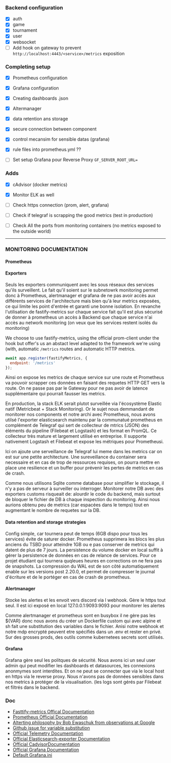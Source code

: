 ### Backend configuration
- [x] auth
- [x] game
- [x] tournament
- [x] user
- [x] websocket
- [ ] Add hook on gateway to prevent `http://localhost:4443/<service>/metrics` exposition

### Completing setup
- [x] Prometheus configuration
- [x] Grafana configuration
- [x] Creating dashboards .json
- [x] Altermanager
- [x] data retention ans storage
- [x] secure connection between component
- [x] control mecansim for sensible datas (grafana)
- [x] rule files into prometheus.yml ??
- [ ] Set setup Grafana pour Reverse Proxy `GF_SERVER_ROOT_URL=`


### Adds
- [x] cAdvisor (docker metrics)
- [x] Monitor ELK as well
- [ ] Check https connection (prom, alert, grafana)
- [ ] Check if telegraf is scrapping the good metrics (test in production)
- [ ] Check All the ports from monitoring containers (no metrics exposed to the outside world)


---
### MONITORING DOCUMENTATION

#### Prometheus
#### Exporters

Seuls les exporters communiquent avec les sous réseaux des services qu'ils surveillent. Le fait qu'il soient sur le subnetowrk monitoring permet donc à Prometheus, alertmanager et grafana de ne pas avoir accès aux différents services de l'architecture mais bien qu'à leur metrics exposées, ce qui limite les point d'entrée et garanti une bonne isolation. En revanche l'utilisation de fastify-metrics sur chaque service fait qu'il est plus sécurisé de donner à prometheus un accès à Backend que chaque service n'ai accès au network monitoring (on veux que les services restent isolés du monitoring) 

We choose to use fastify-metrics, using the official prom-client under the hook but offer's us an abstact level adapted to the framework we're using (with, automatic `/metrics` routes and automatic HTTP metrics.
```javascript
await app.register(fastifyMetrics, {
  endpoint: '/metrics'
});

```
Ainsi on expose les metrics de chaque service sur une route et Prometheus va pouvoir scrapper ces données en faisant des requetes HTTP GET vers la route. On ne passe pas par le Gateway pour ne pas avoir de latence supplémentaire qui pourrait fausser les metrics.

En production, la stack ELK serait plutot surveillée via l'écosystème Elastic natif (Metricbeat + Stack Monitoring). Or le sujet nous demmandant de monitorer nos components et notre archi avec Prometheus, nous avons utilsé l'exporter elasticsearch maintenu par la communatué prometheus en complément de Telegraf qui sert de collecteur de mtrics (JSON) des éléments du pipeline (Filebeat et Logstash) et les format en PromQL. Ce collecteur très mature et largement utilisé en entreprise. Il supporte nativement Logstash et Filebeat et expose les métriques pour Prometheusi.

Ici on ajoute une serveillance de Telegraf lui meme dans les metrics car on est sur une petite architecture. Une sureveillance du container sera necessaire et en cas de trop de ressources requises, on pourra mettre en place une resilience et un buffer pour prévenir les pertes de metrics en cas de crash.


Comme nous utilisons Sqlite comme database pour simplifier le stockage, il n'y a pas de serveur à surveiller ou interroger. Monitorer notre DB avec des exporters customs risqueait de: alourdir le code du backend, mais surtout de bloquer le fichier de DB à chaque inspection du monitoring. Ainsi nous aurions obtenu peu de metrics (car espacées dans le temps) tout en augmentant le nombre de requetes sur la DB.

#### Data retention and storage strategies
Config simple, car tournera peut de temps (6GB dispo pour tous les services) évite de saturer docker. Prometheus supprimera les blocs les plus anciens du TSBD pour atteindre 1GB ou e pas conserver de metrics qui datent de plus de 7 jours. La persistence du volume docker en local suffit à gérer la persistence de données en cas de relance de services. Pour ce projet étudiant qui tournera quqleues heures en corrections on ne fera pas de snapshots.
La compression du WAL est de son côté automatiquement enable sur les versions post 2.20.0, et permet de compresser le journal d'écriture et de le portéger en cas de crash de prometheus. 


#### Alertmanager
Stocke les alertes et les envoit vers discord via l webhook. Gère le https tout seul. Il est ici exposé en local 127.0.0.1:9093:9093 pour monitorer les alertes

Comme alertmanager et prometheus sont en busybox il ne gère pas les ${VAR} donc nous avons du créer un Dockerfile custom qui avec alpine et sh fait une substitution des variables dans le fichier. Anisi notre webhook et notre mdp encrypté peuvent etre spécifiés dans un .env et rester en privé.
Sur des grosses prods, des outils comme kubernetees secrets sont utilisés.

#### Grafana

Grafana gère seul les politques de sécurité. Nous avons ici un seul user admin qui peut modifier les dashboards et datasources, les connexions anonmymes sont interdites. Et on ne peut se connecter que via le local host en https via le reverse proxy. Nous n'avons pas de données sensibles dans nos metrics à protéger de la visualisation. (les logs sont gérés par Filebeat et filtrés dans le backend.


### Doc
- [Fasttify-metrics Offical Documentation](https://www.npmjs.com/package/fastify-metrics?activeTab=readme)
- [Prometheus Official Documentation](https://prometheus.io/docs/prometheus/latest/getting_started/)
- [Alterting philosophy by Bob Ewaschuk from observations at Google](https://docs.google.com/document/d/199PqyG3UsyXlwieHaqbGiWVa8eMWi8zzAn0YfcApr8Q/edit?pli=1&tab=t.0#heading=h.fs3knmjt7fjy)
- [Github issue for variable substitution](https://github.com/prometheus/prometheus/issues/2357)
- [Official Telemetry Documentation](https://github.com/influxdata/telegraf/tree/master)
- [Official Elasticsearch-exporter Documentation](https://github.com/prometheus-community/elasticsearch_exporter)
- [Official CadvisorDocumentation](https://github.com/google/cadvisor)
- [Official Grafana Documentation](https://grafana.com/docs/grafana/latest/)
- [Default Grafana.ini](https://fossies.org/linux/grafana/conf/defaults.ini)
